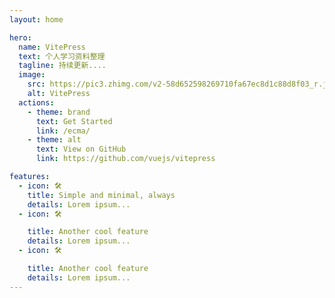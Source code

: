 ```yaml
---
layout: home

hero:
  name: VitePress
  text: 个人学习资料整理
  tagline: 持续更新....
  image:
    src: https://pic3.zhimg.com/v2-58d652598269710fa67ec8d1c88d8f03_r.jpg?source=1940ef5c
    alt: VitePress
  actions:
    - theme: brand
      text: Get Started
      link: /ecma/
    - theme: alt
      text: View on GitHub
      link: https://github.com/vuejs/vitepress

features:
  - icon: 🛠️
    title: Simple and minimal, always
    details: Lorem ipsum...
  - icon: 🛠️

    title: Another cool feature
    details: Lorem ipsum...
  - icon: 🛠️

    title: Another cool feature
    details: Lorem ipsum...
---
```


<style>
  :root {
--vp-home-hero-name-color: transparent;
--vp-home-hero-name-background: -webkit-linear-gradient(120deg, #bd34fe, #41d1ff);
}
</style>
